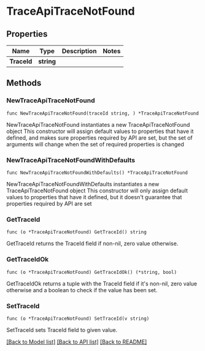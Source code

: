 # TraceApiTraceNotFound

## Properties

Name | Type | Description | Notes
------------ | ------------- | ------------- | -------------
**TraceId** | **string** |  | 

## Methods

### NewTraceApiTraceNotFound

`func NewTraceApiTraceNotFound(traceId string, ) *TraceApiTraceNotFound`

NewTraceApiTraceNotFound instantiates a new TraceApiTraceNotFound object
This constructor will assign default values to properties that have it defined,
and makes sure properties required by API are set, but the set of arguments
will change when the set of required properties is changed

### NewTraceApiTraceNotFoundWithDefaults

`func NewTraceApiTraceNotFoundWithDefaults() *TraceApiTraceNotFound`

NewTraceApiTraceNotFoundWithDefaults instantiates a new TraceApiTraceNotFound object
This constructor will only assign default values to properties that have it defined,
but it doesn't guarantee that properties required by API are set

### GetTraceId

`func (o *TraceApiTraceNotFound) GetTraceId() string`

GetTraceId returns the TraceId field if non-nil, zero value otherwise.

### GetTraceIdOk

`func (o *TraceApiTraceNotFound) GetTraceIdOk() (*string, bool)`

GetTraceIdOk returns a tuple with the TraceId field if it's non-nil, zero value otherwise
and a boolean to check if the value has been set.

### SetTraceId

`func (o *TraceApiTraceNotFound) SetTraceId(v string)`

SetTraceId sets TraceId field to given value.



[[Back to Model list]](../README.md#documentation-for-models) [[Back to API list]](../README.md#documentation-for-api-endpoints) [[Back to README]](../README.md)


